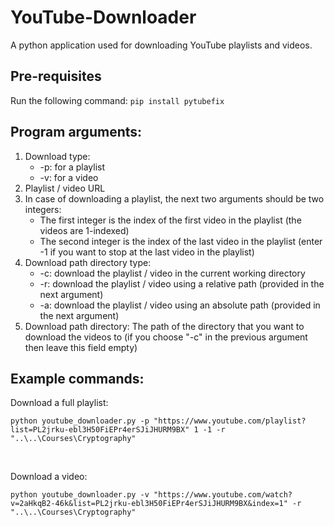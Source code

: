 # YouTube-Downloader

A python application used for downloading YouTube playlists and videos.

## Pre-requisites
Run the following command: `pip install pytubefix`

## Program arguments:

<ol>
    <li>Download type:
        <ul>
            <li>-p: for a playlist</li>
            <li>-v: for a video</li>
        </ul>
    </li>
    <li>Playlist / video URL</li>
    <li>In case of downloading a playlist, the next two arguments should be two integers:
        <ul>
            <li>The first integer is the index of the first video in the playlist (the videos are 1-indexed)</li>
            <li>The second integer is the index of the last video in the playlist (enter -1 if you want to stop at the last video in the playlist)</li>
        </ul>
    </li>
    <li>Download path directory type:
        <ul>
            <li>-c: download the playlist / video in the current working directory</li>
            <li>-r: download the playlist / video using a relative path (provided in the next argument)</li>
            <li>-a: download the playlist / video using an absolute path (provided in the next argument)</li>
        </ul>
    </li>
    <li>Download path directory: The path of the directory that you want to download the videos to (if you choose "-c" in the previous argument then leave this field empty)
    </li>
</ol>

## Example commands:

Download a full playlist:

`python youtube_downloader.py -p "https://www.youtube.com/playlist?list=PL2jrku-ebl3H50FiEPr4erSJiJHURM9BX" 1 -1 -r "..\..\Courses\Cryptography"`

<br>

Download a video:

`python youtube_downloader.py -v "https://www.youtube.com/watch?v=2aHkqB2-46k&list=PL2jrku-ebl3H50FiEPr4erSJiJHURM9BX&index=1" -r "..\..\Courses\Cryptography"`
